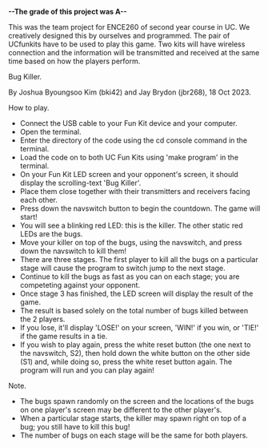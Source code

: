 **--The grade of this project was A--**

This was the team project for ENCE260 of second year course in UC.
We creatively designed this by ourselves and programmed.
The pair of UCfunkits have to be used to play this game.
Two kits will have wireless connection and the information will be transmitted and received at the same time based on how the players perform.



Bug Killer.

By Joshua Byoungsoo Kim (bki42) and Jay Brydon (jbr268), 18 Oct 2023.

How to play.
 - Connect the USB cable to your Fun Kit device and your computer.
 - Open the terminal.
 - Enter the directory of the code using the cd console command in the terminal.
 - Load the code on to both UC Fun Kits using 'make program' in the terminal.
 - On your Fun Kit LED screen and your opponent's screen, it should display the scrolling-text 'Bug Killer'.
 - Place them close together with their transmitters and receivers facing each other.
 - Press down the navswitch button to begin the countdown. The game will start!
 - You will see a blinking red LED: this is the killer. The other static red LEDs are the bugs.
 - Move your killer on top of the bugs, using the navswitch, and press down the navswitch to kill them!
 - There are three stages. The first player to kill all the bugs on a particular stage will cause the program to switch jump to the next stage.
 - Continue to kill the bugs as fast as you can on each stage; you are competeting against your opponent.
 - Once stage 3 has finished, the LED screen will display the result of the game.
 - The result is based solely on the total number of bugs killed between the 2 players.
 - If you lose, it'll display 'LOSE!' on your screen, 'WIN!' if you win, or 'TIE!' if the game results in a tie.
 - If you wish to play again, press the white reset button (the one next to the navswitch, S2), then hold down the white button on the other side (S1) and,
   while doing so, press the white reset button again. The program will run and you can play again!

Note.
 - The bugs spawn randomly on the screen and the locations of the bugs on one player's screen may be different to the other player's.
 - When a particular stage starts, the killer may spawn right on top of a bug; you still have to kill this bug!
 - The number of bugs on each stage will be the same for both players.
